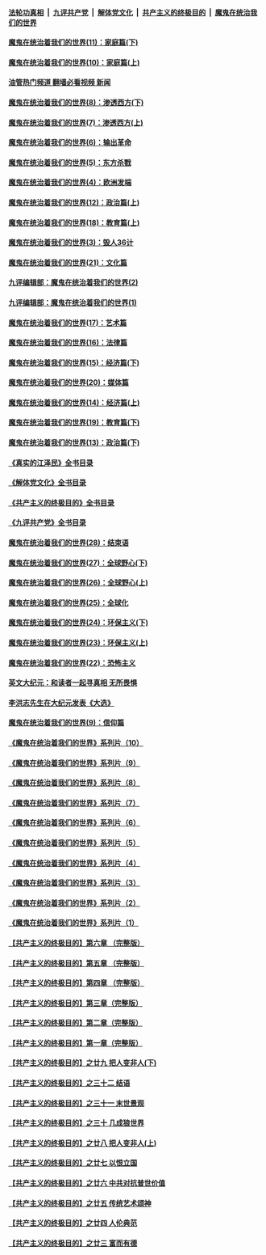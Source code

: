 ####  [法轮功真相](../../../../basic/blob/master/README.md?t=11241802) &nbsp;|&nbsp; [九评共产党](../../../../9ping.md/blob/master/README.md?t=11241802) &nbsp;|&nbsp; [解体党文化](../../../../jtdwh.md/blob/master/README.md?t=11241802)  &nbsp;|&nbsp; [共产主义的终极目的](../../../../gczydzjmd.md/blob/master/README.md?t=11241802) &nbsp;|&nbsp; [魔鬼在统治我们的世界](../../../../mgztzwmdsj.md/blob/master/README.md?t=11241802) 

#### [魔鬼在统治着我们的世界(11)：家庭篇(下)](../pages/nsc422/n10440961.md?t=11241802) 

#### [魔鬼在统治着我们的世界(10)：家庭篇(上)](../pages/nsc422/n10435448.md?t=11241802) 

#### [油管热门频道 翻墙必看视频 新闻](http://129.146.143.75:81/youtube.html?11241802)

#### [魔鬼在统治着我们的世界(8)：渗透西方(下)](../pages/nsc422/n10429603.md?t=11241802) 

#### [魔鬼在统治着我们的世界(7)：渗透西方(上)](../pages/nsc422/n10426013.md?t=11241802) 

#### [魔鬼在统治着我们的世界(6)：输出革命](../pages/nsc422/n10421536.md?t=11241802) 

#### [魔鬼在统治着我们的世界(5)：东方杀戮](../pages/nsc422/n10417707.md?t=11241802) 

#### [魔鬼在统治着我们的世界(4)：欧洲发端](../pages/nsc422/n10414890.md?t=11241802) 

#### [魔鬼在统治着我们的世界(12)：政治篇(上)](../pages/nsc422/n10444576.md?t=11241802) 

#### [魔鬼在统治着我们的世界(18)：教育篇(上)](../pages/nsc422/n10526970.md?t=11241802) 

#### [魔鬼在统治着我们的世界(3)：毁人36计](../pages/nsc422/n10411583.md?t=11241802) 

#### [魔鬼在统治着我们的世界(21)：文化篇](../pages/nsc422/n10597706.md?t=11241802) 

#### [九评编辑部：魔鬼在统治着我们的世界(2)](../pages/nsc422/n10410036.md?t=11241802) 

#### [九评编辑部：魔鬼在统治着我们的世界(1)](../pages/nsc422/n10406825.md?t=11241802) 

#### [魔鬼在统治着我们的世界(17)：艺术篇](../pages/nsc422/n10499093.md?t=11241802) 

#### [魔鬼在统治着我们的世界(16)：法律篇](../pages/nsc422/n10485969.md?t=11241802) 

#### [魔鬼在统治着我们的世界(15)：经济篇(下)](../pages/nsc422/n10469975.md?t=11241802) 

#### [魔鬼在统治着我们的世界(20)：媒体篇](../pages/nsc422/n10586579.md?t=11241802) 

#### [魔鬼在统治着我们的世界(14)：经济篇(上)](../pages/nsc422/n10457370.md?t=11241802) 

#### [魔鬼在统治着我们的世界(19)：教育篇(下)](../pages/nsc422/n10564808.md?t=11241802) 

#### [魔鬼在统治着我们的世界(13)：政治篇(下)](../pages/nsc422/n10448270.md?t=11241802) 

#### [《真实的江泽民》全书目录](../pages/nsc422/n13721399.md?t=11241802) 

#### [《解体党文化》全书目录](../pages/nsc422/n13721157.md?t=11241802) 

#### [《共产主义的终极目的》全书目录](../pages/nsc422/n13721048.md?t=11241802) 

#### [《九评共产党》全书目录](../pages/nsc422/n13708085.md?t=11241802) 

#### [魔鬼在统治着我们的世界(28)：结束语](../pages/nsc422/n10936246.md?t=11241802) 

#### [魔鬼在统治着我们的世界(27)：全球野心(下)](../pages/nsc422/n10928319.md?t=11241802) 

#### [魔鬼在统治着我们的世界(26)：全球野心(上)](../pages/nsc422/n10900318.md?t=11241802) 

#### [魔鬼在统治着我们的世界(25)：全球化](../pages/nsc422/n10788205.md?t=11241802) 

#### [魔鬼在统治着我们的世界(24)：环保主义(下)](../pages/nsc422/n10695307.md?t=11241802) 

#### [魔鬼在统治着我们的世界(23)：环保主义(上)](../pages/nsc422/n10688613.md?t=11241802) 

#### [魔鬼在统治着我们的世界(22)：恐怖主义](../pages/nsc422/n10614727.md?t=11241802) 

#### [英文大纪元：和读者一起寻真相 无所畏惧](../pages/nsc422/n12542027.md?t=11241802) 

#### [李洪志先生在大纪元发表《大选》](../pages/nsc422/n12534746.md?t=11241802) 

#### [魔鬼在统治着我们的世界(9)：信仰篇](../pages/nsc422/n10432159.md?t=11241802) 

#### [《魔鬼在统治着我们的世界》系列片（10）](../pages/nsc422/n12292670.md?t=11241802) 

#### [《魔鬼在统治着我们的世界》系列片（9）](../pages/nsc422/n12290859.md?t=11241802) 

#### [《魔鬼在统治着我们的世界》系列片（8）](../pages/nsc422/n12287445.md?t=11241802) 

#### [《魔鬼在统治着我们的世界》系列片（7）](../pages/nsc422/n12283425.md?t=11241802) 

#### [《魔鬼在统治着我们的世界》系列片（6）](../pages/nsc422/n12282314.md?t=11241802) 

#### [《魔鬼在统治着我们的世界》系列片（5）](../pages/nsc422/n12281419.md?t=11241802) 

#### [《魔鬼在统治着我们的世界》系列片（4）](../pages/nsc422/n12274024.md?t=11241802) 

#### [《魔鬼在统治着我们的世界》系列片（3）](../pages/nsc422/n12271322.md?t=11241802) 

#### [《魔鬼在统治着我们的世界》系列片（2）](../pages/nsc422/n12269049.md?t=11241802) 

#### [《魔鬼在统治着我们的世界》系列片（1）](../pages/nsc422/n12267575.md?t=11241802) 

#### [【共产主义的终极目的】第六章 （完整版）](../pages/nsc422/n11428913.md?t=11241802) 

#### [【共产主义的终极目的】第五章 （完整版）](../pages/nsc422/n11428912.md?t=11241802) 

#### [【共产主义的终极目的】第四章 （完整版）](../pages/nsc422/n11428907.md?t=11241802) 

#### [【共产主义的终极目的】第三章（完整版）](../pages/nsc422/n11428848.md?t=11241802) 

#### [【共产主义的终极目的】第二章（完整版）](../pages/nsc422/n11428831.md?t=11241802) 

#### [【共产主义的终极目的】第一章（完整版）](../pages/nsc422/n11417651.md?t=11241802) 

#### [【共产主义的终极目的】之廿九 把人变非人(下)](../pages/nsc422/n11344140.md?t=11241802) 

#### [【共产主义的终极目的】之三十二 结语](../pages/nsc422/n11360535.md?t=11241802) 

#### [【共产主义的终极目的】之三十一 末世景观](../pages/nsc422/n11351129.md?t=11241802) 

#### [【共产主义的终极目的】之三十 几成狼世界](../pages/nsc422/n11348280.md?t=11241802) 

#### [【共产主义的终极目的】之廿八 把人变非人(上)](../pages/nsc422/n11340492.md?t=11241802) 

#### [【共产主义的终极目的】之廿七 以恨立国](../pages/nsc422/n11336944.md?t=11241802) 

#### [【共产主义的终极目的】之廿六 中共对抗普世价值](../pages/nsc422/n11324785.md?t=11241802) 

#### [【共产主义的终极目的】之廿五 传统艺术颂神](../pages/nsc422/n11296396.md?t=11241802) 

#### [【共产主义的终极目的】之廿四 人伦典范](../pages/nsc422/n11296397.md?t=11241802) 

#### [【共产主义的终极目的】之廿三 富而有德](../pages/nsc422/n11283598.md?t=11241802) 

<img src='http://gfw-breaker.win/goodnews/indexes/nsc422.md' width='0px' height='0px'/>
